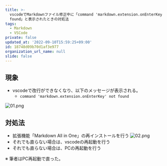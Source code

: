 ```yaml
---
title: >-
  vscodeでMarkdownファイル修正中に「command 'markdown.extension.onEnterKey' not
  found」と表示されたときの対処法
tags:
  - Markdown
  - VSCode
private: false
updated_at: '2022-09-10T15:59:25+09:00'
id: 18748d09b70d1af3e977
organization_url_name: null
slide: false
---
```

## 現象

- vscodeで改行ができなくなり、以下のメッセージが表示される。
  - `command 'markdown.extension.onEnterKey' not found`

![01.png](https://qiita-image-store.s3.ap-northeast-1.amazonaws.com/0/449867/2e4643f3-a7dc-765a-90fe-88d18dfae8e5.png)

## 対処法

- 拡張機能「Markdown All in One」の再インストールを行う
![02.png](https://qiita-image-store.s3.ap-northeast-1.amazonaws.com/0/449867/70ac61ae-2389-736d-8a65-482adc14e661.png)
- それでも直らない場合は、vscodeの再起動を行う
- それでも直らない場合は、PCの再起動を行う

※ 筆者はPC再起動で直った。

